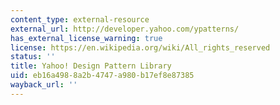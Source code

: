```yaml
---
content_type: external-resource
external_url: http://developer.yahoo.com/ypatterns/
has_external_license_warning: true
license: https://en.wikipedia.org/wiki/All_rights_reserved
status: ''
title: Yahoo! Design Pattern Library
uid: eb16a498-8a2b-4747-a980-b17ef8e87385
wayback_url: ''
---
```

